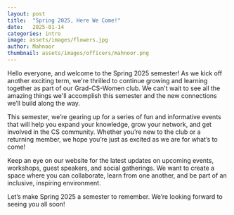 ```yaml
---
layout: post
title:  "Spring 2025, Here We Come!"
date:   2025-01-14
categories: intro
image: assets/images/flowers.jpg
author: Mahnoor
thumbnail: assets/images/officers/mahnoor.png
---
```


Hello everyone, and welcome to the Spring 2025 semester! As we kick off another exciting term, we're thrilled to continue growing and learning together as part of our Grad-CS-Women club. We can't wait to see all the amazing things we'll accomplish this semester and the new connections we’ll build along the way.

This semester, we’re gearing up for a series of fun and informative events that will help you expand your knowledge, grow your network, and get involved in the CS community. Whether you’re new to the club or a returning member, we hope you’re just as excited as we are for what’s to come!

Keep an eye on our website for the latest updates on upcoming events, workshops, guest speakers, and social gatherings. We want to create a space where you can collaborate, learn from one another, and be part of an inclusive, inspiring environment.

Let’s make Spring 2025 a semester to remember. We’re looking forward to seeing you all soon!
